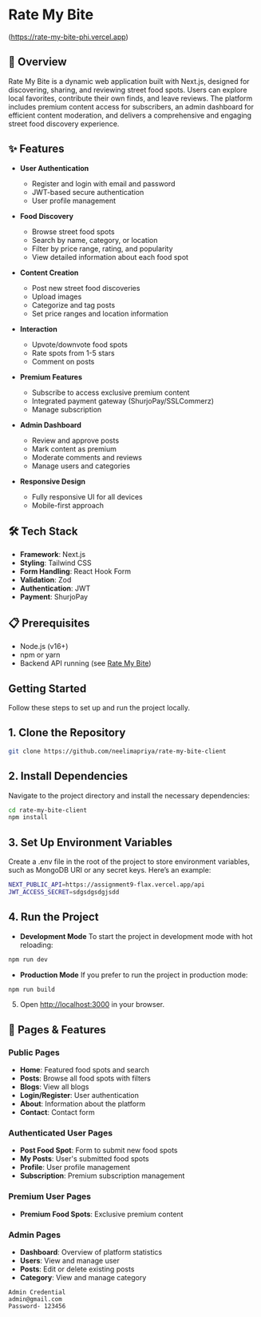 # Rate My Bite

(https://rate-my-bite-phi.vercel.app)

## 🍔 Overview

Rate My Bite is a dynamic web application built with Next.js, designed for discovering, sharing, and reviewing street food spots. Users can explore local favorites, contribute their own finds, and leave reviews. The platform includes premium content access for subscribers, an admin dashboard for efficient content moderation, and delivers a comprehensive and engaging street food discovery experience.

## ✨ Features

- **User Authentication**

  - Register and login with email and password
  - JWT-based secure authentication
  - User profile management

- **Food Discovery**

  - Browse street food spots
  - Search by name, category, or location
  - Filter by price range, rating, and popularity
  - View detailed information about each food spot

- **Content Creation**

  - Post new street food discoveries
  - Upload images
  - Categorize and tag posts
  - Set price ranges and location information

- **Interaction**

  - Upvote/downvote food spots
  - Rate spots from 1-5 stars
  - Comment on posts

- **Premium Features**

  - Subscribe to access exclusive premium content
  - Integrated payment gateway (ShurjoPay/SSLCommerz)
  - Manage subscription

- **Admin Dashboard**

  - Review and approve posts
  - Mark content as premium
  - Moderate comments and reviews
  - Manage users and categories

- **Responsive Design**
  - Fully responsive UI for all devices
  - Mobile-first approach

## 🛠️ Tech Stack

- **Framework**: Next.js
- **Styling**: Tailwind CSS
- **Form Handling**: React Hook Form
- **Validation**: Zod
- **Authentication**: JWT
- **Payment**: ShurjoPay

## 📋 Prerequisites

- Node.js (v16+)
- npm or yarn
- Backend API running (see [Rate My Bite](https://github.com/neelimapriya/rate-my-bite-server))

## Getting Started

Follow these steps to set up and run the project locally.

## 1. Clone the Repository

```bash
git clone https://github.com/neelimapriya/rate-my-bite-client
```

## 2. Install Dependencies

Navigate to the project directory and install the necessary dependencies:

```bash
cd rate-my-bite-client
npm install
```

## 3. Set Up Environment Variables

Create a .env file in the root of the project to store environment variables, such as MongoDB URI or any secret keys. Here’s an example:

```bash
NEXT_PUBLIC_API=https://assignment9-flax.vercel.app/api
JWT_ACCESS_SECRET=sdgsdgsdgjsdd

```

## 4. Run the Project

- **Development Mode**
  To start the project in development mode with hot reloading:

```bash
npm run dev
```

- **Production Mode**
  If you prefer to run the project in production mode:

```bash
npm run build
```

5. Open [http://localhost:3000](http://localhost:3000) in your browser.

## 📱 Pages & Features

### Public Pages

- **Home**: Featured food spots and search
- **Posts**: Browse all food spots with filters
- **Blogs**: View all blogs
- **Login/Register**: User authentication
- **About**: Information about the platform
- **Contact**: Contact form

### Authenticated User Pages

- **Post Food Spot**: Form to submit new food spots
- **My Posts**: User's submitted food spots
- **Profile**: User profile management
- **Subscription**: Premium subscription management

### Premium User Pages

- **Premium Food Spots**: Exclusive premium content

### Admin Pages

- **Dashboard**: Overview of platform statistics
- **Users**: View and manage user
- **Posts**: Edit or delete existing posts
- **Category**: View and manage category

```
Admin Credential
admin@gmail.com
Password- 123456
```
